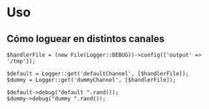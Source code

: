 Uso
===


Cómo loguear en distintos canales
----------------------------------


```
$handlerFile = (new File(Logger::DEBUG))->config(['output' => '/tmp']);

$default = Logger::get('defaultChannel', [$handlerFile]);
$dummy = Logger::get('dummyChannel', [$handlerFile]);

$default->debug("default ".rand());
$dummy->debug("dummy ".rand());

```
